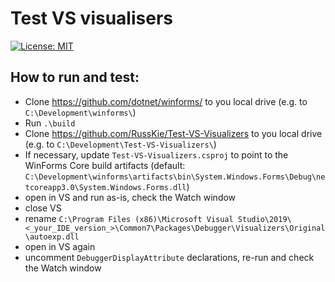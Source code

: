 # Test VS visualisers

[![License: MIT](https://img.shields.io/badge/License-MIT-green.svg)](https://github.com/dotnet/winforms/blob/master/LICENSE.TXT)


## How to run and test:

* Clone https://github.com/dotnet/winforms/ to you local drive (e.g. to `C:\Development\winforms\`)
* Run `.\build`
* Clone https://github.com/RussKie/Test-VS-Visualizers to you local drive (e.g. to `C:\Development\Test-VS-Visualizers\`)
* If necessary, update `Test-VS-Visualizers.csproj` to point to the WinForms Core build artifacts (default: `C:\Development\winforms\artifacts\bin\System.Windows.Forms\Debug\netcoreapp3.0\System.Windows.Forms.dll`)
* open in VS and run as-is, check the Watch window 
* close VS
* rename `C:\Program Files (x86)\Microsoft Visual Studio\2019\<_your_IDE_version_>\Common7\Packages\Debugger\Visualizers\Original\autoexp.dll`
* open in VS again
* uncomment `DebuggerDisplayAttribute` declarations, re-run and check the Watch window 
